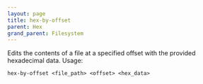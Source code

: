 ```yaml
---
layout: page
title: hex-by-offset
parent: Hex
grand_parent: Filesystem
---
```

Edits the contents of a file at a specified offset with the provided hexadecimal data. Usage:
```
hex-by-offset <file_path> <offset> <hex_data>
```


